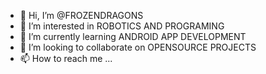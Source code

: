 - 👋 Hi, I’m @FROZENDRAGONS
- 👀 I’m interested in ROBOTICS AND PROGRAMING
- 🌱 I’m currently learning ANDROID APP DEVELOPMENT
- 💞️ I’m looking to collaborate on OPENSOURCE PROJECTS
- 📫 How to reach me ...

<!---
FROZENDRAGONS/FROZENDRAGONS is a ✨ special ✨ repository because its `README.md` (this file) appears on your GitHub profile.
You can click the Preview link to take a look at your changes.
--->
